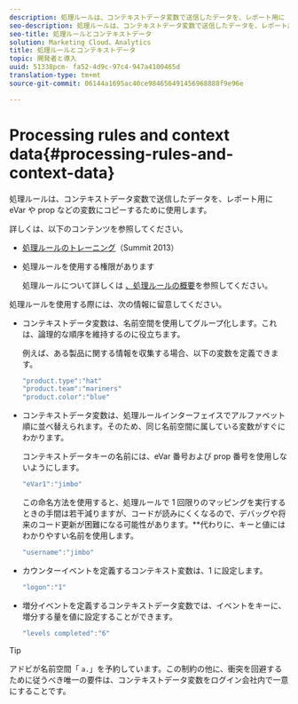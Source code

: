 ```yaml
---
description: 処理ルールは、コンテキストデータ変数で送信したデータを、レポート用に eVar や prop などの変数にコピーするために使用します。
seo-description: 処理ルールは、コンテキストデータ変数で送信したデータを、レポート用に eVar や prop などの変数にコピーするために使用します。
seo-title: 処理ルールとコンテキストデータ
solution: Marketing Cloud、Analytics
title: 処理ルールとコンテキストデータ
topic: 開発者と導入
uuid: 51338pcm- fa52-4d9c-97c4-947a4100465d
translation-type: tm+mt
source-git-commit: 06144a1695ac40ce984656491456968888f9e96e

---
```



# Processing rules and context data{#processing-rules-and-context-data}

処理ルールは、コンテキストデータ変数で送信したデータを、レポート用に eVar や prop などの変数にコピーするために使用します。

詳しくは、以下のコンテンツを参照してください。

* [処理ルールのトレーニング](https://tv.adobe.com/embed/1181/16506/)（Summit 2013）
* 処理ルールを使用する権限があります

   処理ルールについて詳しくは [、処理ルールの概要](https://docs.adobe.com/content/help/en/analytics/admin/admin-tools/processing-rules/processing-rules.html)を参照してください。

処理ルールを使用する際には、次の情報に留意してください。

* コンテキストデータ変数は、名前空間を使用してグループ化します。これは、論理的な順序を維持するのに役立ちます。

   例えば、ある製品に関する情報を収集する場合、以下の変数を定義できます。

   ```js
   "product.type":"hat" 
   "product.team":"mariners" 
   "product.color":"blue"
   ```

* コンテキストデータ変数は、処理ルールインターフェイスでアルファベット順に並べ替えられます。そのため、同じ名前空間に属している変数がすぐにわかります。

   コンテキストデータキーの名前には、eVar 番号および prop 番号を使用しないようにします。

   ```js
   "eVar1":"jimbo"
   ```

   この命名方法を使用すると、処理ルールで 1 回限りのマッピングを実行するときの手間は若干減りますが、コードが読みにくくなるので、デバッグや将来のコード更新が困難になる可能性があります。**&#x200B;代わりに、キーと値にはわかりやすい名前を使用します。

   ```js
   "username":"jimbo"
   ```

* カウンターイベントを定義するコンテキスト変数は、1 に設定します。

   ```js
   "logon":"1"
   ```

* 増分イベントを定義するコンテキストデータ変数では、イベントをキーに、増分する量を値に設定することができます。

   ```js
   "levels completed":"6"
   ```

>[!TIP]
>
>アドビが名前空間「 `a.`」を予約しています。この制約の他に、衝突を回避するために従うべき唯一の要件は、コンテキストデータ変数をログイン会社内で一意にすることです。

